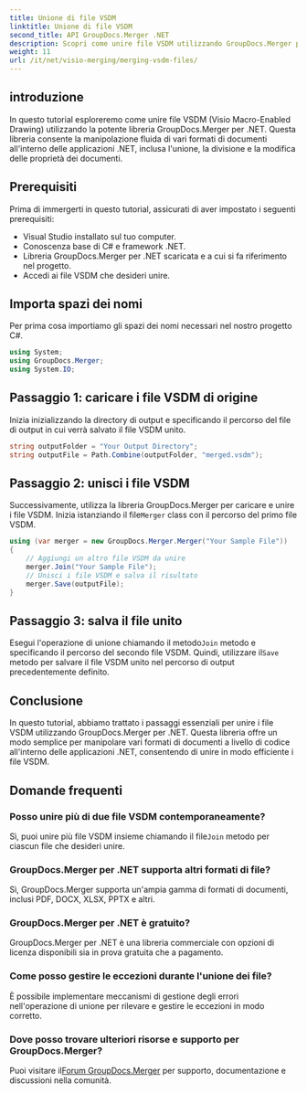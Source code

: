 ```yaml
---
title: Unione di file VSDM
linktitle: Unione di file VSDM
second_title: API GroupDocs.Merger .NET
description: Scopri come unire file VSDM utilizzando GroupDocs.Merger per .NET. Semplifica le attività di gestione dei documenti con questa libreria facile da usare.
weight: 11
url: /it/net/visio-merging/merging-vsdm-files/
---
```

## introduzione
In questo tutorial esploreremo come unire file VSDM (Visio Macro-Enabled Drawing) utilizzando la potente libreria GroupDocs.Merger per .NET. Questa libreria consente la manipolazione fluida di vari formati di documenti all'interno delle applicazioni .NET, inclusa l'unione, la divisione e la modifica delle proprietà dei documenti.
## Prerequisiti
Prima di immergerti in questo tutorial, assicurati di aver impostato i seguenti prerequisiti:
- Visual Studio installato sul tuo computer.
- Conoscenza base di C# e framework .NET.
- Libreria GroupDocs.Merger per .NET scaricata e a cui si fa riferimento nel progetto.
- Accedi ai file VSDM che desideri unire.

## Importa spazi dei nomi
Per prima cosa importiamo gli spazi dei nomi necessari nel nostro progetto C#.
```csharp
using System; 
using GroupDocs.Merger;
using System.IO;
```
## Passaggio 1: caricare i file VSDM di origine
Inizia inizializzando la directory di output e specificando il percorso del file di output in cui verrà salvato il file VSDM unito.
```csharp
string outputFolder = "Your Output Directory";
string outputFile = Path.Combine(outputFolder, "merged.vsdm");
```
## Passaggio 2: unisci i file VSDM
 Successivamente, utilizza la libreria GroupDocs.Merger per caricare e unire i file VSDM. Inizia istanziando il file`Merger` class con il percorso del primo file VSDM.
```csharp
using (var merger = new GroupDocs.Merger.Merger("Your Sample File"))
{
    // Aggiungi un altro file VSDM da unire
    merger.Join("Your Sample File");
    // Unisci i file VSDM e salva il risultato
    merger.Save(outputFile);
}
```
## Passaggio 3: salva il file unito
Esegui l'operazione di unione chiamando il metodo`Join` metodo e specificando il percorso del secondo file VSDM. Quindi, utilizzare il`Save` metodo per salvare il file VSDM unito nel percorso di output precedentemente definito.

## Conclusione
In questo tutorial, abbiamo trattato i passaggi essenziali per unire i file VSDM utilizzando GroupDocs.Merger per .NET. Questa libreria offre un modo semplice per manipolare vari formati di documenti a livello di codice all'interno delle applicazioni .NET, consentendo di unire in modo efficiente i file VSDM.

## Domande frequenti
### Posso unire più di due file VSDM contemporaneamente?
 Sì, puoi unire più file VSDM insieme chiamando il file`Join` metodo per ciascun file che desideri unire.
### GroupDocs.Merger per .NET supporta altri formati di file?
Sì, GroupDocs.Merger supporta un'ampia gamma di formati di documenti, inclusi PDF, DOCX, XLSX, PPTX e altri.
### GroupDocs.Merger per .NET è gratuito?
GroupDocs.Merger per .NET è una libreria commerciale con opzioni di licenza disponibili sia in prova gratuita che a pagamento.
### Come posso gestire le eccezioni durante l'unione dei file?
È possibile implementare meccanismi di gestione degli errori nell'operazione di unione per rilevare e gestire le eccezioni in modo corretto.
### Dove posso trovare ulteriori risorse e supporto per GroupDocs.Merger?
 Puoi visitare il[Forum GroupDocs.Merger](https://forum.groupdocs.com/c/merger/32) per supporto, documentazione e discussioni nella comunità.